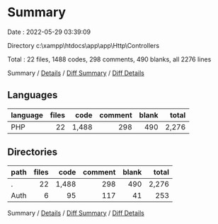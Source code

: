 # Summary

Date : 2022-05-29 03:39:09

Directory c:\xampp\htdocs\app\app\Http\Controllers

Total : 22 files,  1488 codes, 298 comments, 490 blanks, all 2276 lines

Summary / [Details](details.md) / [Diff Summary](diff.md) / [Diff Details](diff-details.md)

## Languages
| language | files | code | comment | blank | total |
| :--- | ---: | ---: | ---: | ---: | ---: |
| PHP | 22 | 1,488 | 298 | 490 | 2,276 |

## Directories
| path | files | code | comment | blank | total |
| :--- | ---: | ---: | ---: | ---: | ---: |
| . | 22 | 1,488 | 298 | 490 | 2,276 |
| Auth | 6 | 95 | 117 | 41 | 253 |

Summary / [Details](details.md) / [Diff Summary](diff.md) / [Diff Details](diff-details.md)